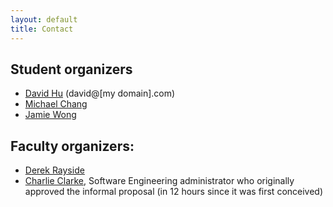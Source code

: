 ```yaml
---
layout: default
title: Contact
---
```


<!--
TODO: Official contact info

TODO: How do students register/enroll?
-->

## Student organizers

- [David Hu](http://david-hu.com) (david@[my domain].com)
- [Michael Chang](http://azuresky.ca)
- [Jamie Wong](http://jamie-wong.com)

## Faculty organizers:

- [Derek Rayside](https://ece.uwaterloo.ca/~drayside/)
- [Charlie Clarke](http://plg.uwaterloo.ca/~claclark/), Software Engineering administrator who originally approved the informal proposal (in 12 hours since it was first conceived)
